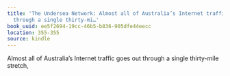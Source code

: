 ```yaml
---
title: 'The Undersea Network: Almost all of Australia’s Internet traffic goes out
  through a single thirty-mi…'
book_uuid: ee5f2694-19cc-46b5-b836-905dfe44eecc
location: 355-355
source: kindle
---
```


Almost all of Australia’s Internet traffic goes out through a single thirty-mile stretch,
